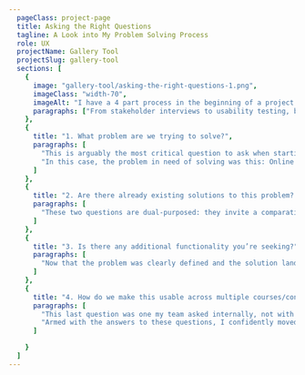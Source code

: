 ```yaml
---
  pageClass: project-page
  title: Asking the Right Questions
  tagline: A Look into My Problem Solving Process
  role: UX
  projectName: Gallery Tool
  projectSlug: gallery-tool
  sections: [
    {
      image: "gallery-tool/asking-the-right-questions-1.png",
      imageClass: "width-70",
      imageAlt: "I have a 4 part process in the beginning of a project: define the problem, explore the solution landscape, scope features, and plan for abstraction.",
      paragraphs: ["From stakeholder interviews to usability testing, being a great user experience designer involves asking a lot of questions. Below are a few questions I asked when starting the Gallery Tool project."]
    },
    {
      title: "1. What problem are we trying to solve?",
      paragraphs: [
        "This is arguably the most critical question to ask when starting any new project. Often times stakeholders come to early-stage meetings already fixated on a solution. Asking this question refocuses the conversation on the problem at hand without limiting the group to any preconceived solutions.",
        "In this case, the problem in need of solving was this: Online learning partner platforms like edX and Coursera don’t provide any low-stakes, unstructured mechanisms for learners to give and receive prrt feedback on their assignments. These platforms do offer features like discussion forums and peer-graded assessments, but neither of those suited the style of interaction other stakeholders (learning experience designers) were seeking. While discussion forums are visible to everyone in the class, they don’t allow learners to upload rich media, such as text documents, music files, or images. Peer-graded assessments do allow for rich media uploads, but each learner only ever sees 2-3 of their peers’ assignments at most."
      ]
    },
    {
      title: "2. Are there already existing solutions to this problem? How have others solved it?",
      paragraphs: [
        "These two questions are dual-purposed: they invite a comparative analysis of the solution landscape and sometimes also rule out the need to build something new, saving time, money and effort. In this case, however, any 3rd party gallery-like solutions resulted a worsened user experience for learners. And according to other stakeholders, no one had found a suitable in-platform work-around yet. It appears that building something from scratch was the best option."
      ]
    },
    {
      title: "3. Is there any additional functionality you’re seeking?",
      paragraphs: [
        "Now that the problem was clearly defined and the solution landscape exhausted, we began to have a conversation at the feature level. Through a collaborative discussion with my team, stakeholders shared their ideal tool as being capable of uploading assignments, making them viewable, sortable, filterable and searchable by users on various criteria, and an email notification system to alert users when someone commented on their work."
      ]
    },
    {
      title: "4. How do we make this usable across multiple courses/contexts?",
      paragraphs: [
        "This last question was one my team asked internally, not with stakeholders, as our goal is always to create online learning tools that can be utilized in any course our office builds. We identified the following elements of the tool that needed to be configurable for any given use/instance: course title, upload form field labels and help text, assignment type options, and broader category options.",
        "Armed with the answers to these questions, I confidently moved into the iterative design phase of the project."
      ]

    }
  ]
---
```


<ArticlePage :article="$page.frontmatter" />